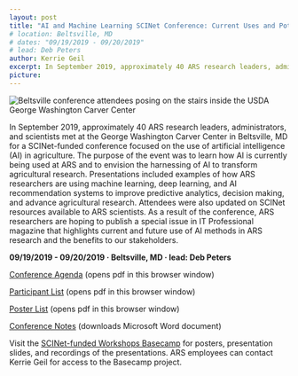 ```yaml
---
layout: post
title: "AI and Machine Learning SCINet Conference: Current Uses and Potential to Solve Complex Problems in Agriculture"
# location: Beltsville, MD
# dates: "09/19/2019 - 09/20/2019"
# lead: Deb Peters
author: Kerrie Geil
excerpt: In September 2019, approximately 40 ARS research leaders, administrators, and scientists met at the George Washington Carver Center in Beltsville, MD for a SCINet-funded conference focused on the use of artificial intelligence
picture:
---
```

![Beltsville conference attendees posing on the stairs inside the USDA George Washington Carver Center](/assets/img/Workshop-Beltsville-09-2019_1280px.jpg)

In September 2019, approximately 40 ARS research leaders, administrators, and scientists met at the George Washington Carver Center in Beltsville, MD for a SCINet-funded conference focused on the use of artificial intelligence (AI) in agriculture. The purpose of the event was to learn how AI is currently being used at ARS and to envision the harnessing of AI to transform agricultural research. Presentations included examples of how ARS researchers are using machine learning, deep learning, and AI recommendation systems to improve predictive analytics, decision making, and advance agricultural research. Attendees were also updated on SCINet resources available to ARS scientists. As a result of the conference, ARS researchers are hoping to publish a special issue in IT Professional magazine that highlights current and future use of AI methods in ARS research and the benefits to our stakeholders.

**09/19/2019 - 09/20/2019   &middot;   Beltsville, MD   &middot;   lead: Deb Peters**


[Conference Agenda](/assets/pdf/workshops/2019-09-AI-Conference-Beltsville/Conference-Agenda.pdf) (opens pdf in this browser window)

[Participant List](/assets/pdf/workshops/2019-09-AI-Conference-Beltsville/Conference-Participant-List.pdf) (opens pdf in this browser window)

[Poster List](/assets/pdf/workshops/2019-09-AI-Conference-Beltsville/Conference-Poster-List.pdf) (opens pdf in this browser window)

[Conference Notes](/assets/pdf/workshops/2019-09-AI-Conference-Beltsville/Conference-Notes.docx) (downloads Microsoft Word document)

Visit the [SCINet-funded Workshops Basecamp](https://3.basecamp.com/3625179/projects/13798928) for posters, presentation slides, and recordings of the presentations. ARS employees can contact Kerrie Geil for access to the Basecamp project.
